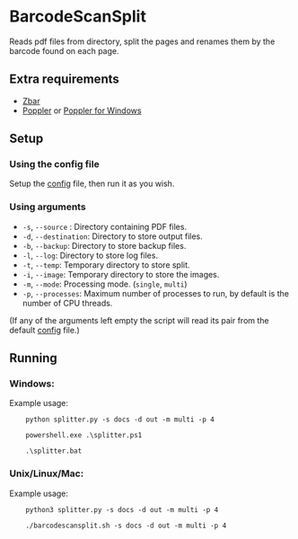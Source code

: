 # BarcodeScanSplit

Reads pdf files from directory, split the pages and renames them by the barcode found on each page.

## Extra requirements
- [Zbar](https://github.com/NaturalHistoryMuseum/pyzbar)
- [Poppler](https://poppler.freedesktop.org/) or [Poppler for Windows](https://github.com/oschwartz10612/poppler-windows)

## Setup

### Using the config file
Setup the [config](config.py) file, then run it as you wish.

### Using arguments
- ```-s```, ```--source``` : Directory containing PDF files.
- ```-d```, ```--destination```: Directory to store output files.
- ```-b```, ```--backup```: Directory to store backup files.
- ```-l```, ```--log```: Directory to store log files.
- ```-t```, ```--temp```: Temporary directory to store split.
- ```-i```, ```--image```: Temporary directory to store the images.
- ```-m```, ```--mode```: Processing mode. (```single```, ```multi```)
- ```-p```, ```--processes```: Maximum number of processes to run, by default is the number of CPU threads.

(If any of the arguments left empty the script will read its pair from the default [config](config.py) file.)

## Running
### Windows:
Example usage:
```
    python splitter.py -s docs -d out -m multi -p 4
```
```
    powershell.exe .\splitter.ps1
```
```
    .\splitter.bat
```
### Unix/Linux/Mac:
Example usage:
```
    python3 splitter.py -s docs -d out -m multi -p 4
```
```
    ./barcodescansplit.sh -s docs -d out -m multi -p 4
    
```